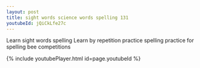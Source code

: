 ```yaml
---
layout: post
title: sight words science words spelling 131
youtubeId: jQiCkLfe27c
---
```

 
Learn sight words spelling 
Learn by repetition 
practice spelling 
practice for spelling bee competitions 
 

{% include youtubePlayer.html id=page.youtubeId %}
 
 
